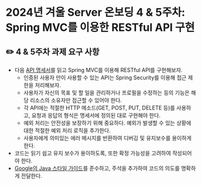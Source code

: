 # 2024년 겨울 Server 온보딩 4 & 5주차: Spring MVC를 이용한 RESTful API 구현

## ✏️ 4 & 5주차 과제 요구 사항

- 다음 [API 명세서](./specifications/API/API-specification.md)를 읽고 Spring MVC를 이용해 RESTful API를 구현해보자.
    - 인증된 사용자 만이 사용할 수 있는 API는 Spring Security를 이용해 접근 제한을 처리해보자.
    - 사용자가 자신의 목표 및 할 일을 관리하거나 프로필을 수정하는 등의 기능은 해당 리소스의 소유자만 접근할 수 있어야 한다.
    - 각 API에는 적절한 HTTP 메소드(GET, POST, PUT, DELETE 등)를 사용하고, 요청과 응답의 형식은 명세서에 정의된 대로 구현해야 한다.
    - 예외 처리는 안전성을 보장하기 위해 중요하다. 예외가 발생할 수 있는 상황에 대한 적절한 예외 처리 로직을 추가한다.
    - 사용자에게 의미있는 에러 메시지를 반환하여 디버깅 및 유지보수를 용이하게 한다.
- 코드는 읽기 쉽고 유지 보수가 용이하도록, 또한 확정 가능성을 고려하여 작성되어야 한다.
- [Google의 Java 스타일 가이드](https://google.github.io/styleguide/javaguide.html)를 준수하고, 주석을 추가하여 코드의 의도를 명확하게 전달한다.